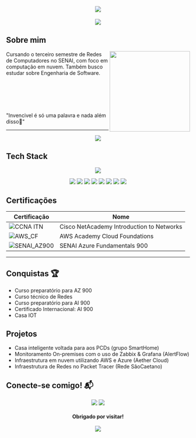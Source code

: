<h1 align="center">
  <img src="https://capsule-render.vercel.app/api?type=waving&height=300&color=4682B4&text=Vitor%20Santos⛹🏽‍♂️&fontColor=FFFAFA">
</h1>

<p align="center">
  <img src="https://readme-typing-svg.herokuapp.com?font=Bungee&duration=2500&pause=2500&color=FFFFFF&background=4682B4&center=true&vCenter=true&width=435&lines=%7C+Cloud+Engineer+%7C+Network+Analyst+%7C">
</p>

## Sobre mim 

<img align="right" height="220" src="https://i.pinimg.com/originals/b3/45/55/b345555d2c00c427961e52ba5d42512e.gif">

Cursando o terceiro semestre de Redes de Computadores no SENAI, com foco em computação em nuvem. Também busco estudar sobre Engenharia de Software.

<br><br><br><br><br>
"Invencivel é só uma palavra e nada além disso🍃"


---
<p align="center">
  <img src="https://github-readme-streak-stats.herokuapp.com?user=vitorxpg&theme=taiga&hide_border=true&background=000000)](https://git.io/streak-stats">
</p>

## Tech Stack

<p align="center">
  <img src="https://skillicons.dev/icons?i=arduino,aws,azure,cpp,debian,git,gmail,grafana,linux,nginx,powershell,ubuntu,windows,discord,github,ai,linkedin,notion,vscode">
</p>

<p align="center">
  <img src="https://img.shields.io/badge/ChatGPT-74aa9c?logo=openai&logoColor=white">
  <img src="https://img.shields.io/badge/AWS-%23FF9900.svg?logo=amazon-web-services&logoColor=white">
  <img src="https://custom-icon-badges.demolab.com/badge/Microsoft%20Azure-0089D6?logo=msazure&logoColor=white">
  <img src="https://img.shields.io/badge/Canva-%2300C4CC.svg?&logo=Canva&logoColor=white">
  <img src="https://custom-icon-badges.demolab.com/badge/Windows-0078D6?logo=windows11&logoColor=white">
  <img src="https://custom-icon-badges.demolab.com/badge/Visual%20Studio%20Code-0078d7.svg?logo=vsc&logoColor=white">
  <img src="https://img.shields.io/badge/Trello-0052CC?logo=trello&logoColor=fff">
  <img src="https://img.shields.io/badge/Notion-000?logo=notion&logoColor=fff">
</p>

## Certificações 
| Certificação | Nome |
| --- | --- |
| ![CCNA ITN](https://img.shields.io/badge/Cisco_NetAcademy_Introduction_To_Networks-t?style=flat&logo=cisco&color=black&link=https%3A%2F%2Fwww.credly.com%2Fearner%2Fearned%2Fbadge%2F54831a43-45f5-48af-8fc9-cc9caa26a80c) | Cisco NetAcademy Introduction to Networks |
| ![AWS_CF](https://img.shields.io/badge/AWS_Academy_Cloud_Foundations-t?style=flat&logo=amazonwebservices&logoColor=yellow&labelColor=black&color=black&link=https%3A%2F%2Fwww.credly.com%2Fearner%2Fearned%2Fbadge%2Fadeb8763-784c-4c94-86af-4efc7f2a6909) | AWS Academy Cloud Foundations |
| ![SENAI_AZ900](https://img.shields.io/badge/SENAI_-Azure_Fundamentals_900-t?style=flat&logoColor=white&labelColor=%23FF0000&color=white) | SENAI Azure Fundamentals 900 |

---

## Conquistas 🏆

- Curso preparatório para AZ 900
- Curso técnico de Redes
- Curso preparatório para AI 900
- Certificado Internacional: AI 900
- Casa IOT

## Projetos 

- Casa inteligente voltada para aos PCDs (grupo SmartHome)
- Monitoramento On-premises com o uso de Zabbix & Grafana (AlertFlow)
- Infraestrutura em nuvem utilizando AWS e Azure (Aether Cloud)
- Infraestrutura de Redes no Packet Tracer (Rede SãoCaetano)



## Conecte-se comigo! 📬

<p align="center">
  <a href="https://www.linkedin.com/in/vitor-santosxpg/"><img src="https://custom-icon-badges.demolab.com/badge/LinkedIn-0A66C2?logo=linkedin-white&logoColor=fff"></a>
  <a href="https://www.instagram.com/_vitorssx/"><img src="https://img.shields.io/badge/Instagram-%23E4405F.svg?logo=Instagram&logoColor=white"></a>
</p>


<h4 align="center">
  Obrigado por visitar!
  <br>
  <div>
    <br>
    <img src="https://komarev.com/ghpvc/?username=vitorxpg&color=blueviolet">
  </div>
</h4>
